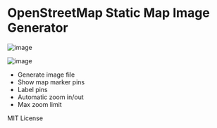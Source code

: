 # OpenStreetMap Static Map Image Generator

![image](https://github.com/user-attachments/assets/7a461dc2-0563-4e52-8ed7-4e9910a6c32a)

![image](https://github.com/user-attachments/assets/78b2be6e-cfa6-4d78-922e-544928b646bc)

- Generate image file
- Show map marker pins
- Label pins
- Automatic zoom in/out
- Max zoom limit

MIT License
